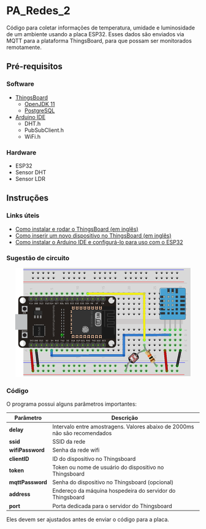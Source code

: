 # PA_Redes_2

Código para coletar informações de temperatura, umidade e luminosidade de um ambiente usando a placa ESP32. Esses dados são enviados via MQTT para a plataforma ThingsBoard, para que possam ser monitorados remotamente.

## Pré-requisitos

### Software

* [ThingsBoard](https://thingsboard.io/docs/user-guide/install/installation-options/?ceInstallType=onPremise)
  * [OpenJDK 11](https://adoptium.net/?variant=openjdk11)
  * [PostgreSQL](https://www.postgresql.org/download/)
* [Arduino IDE](https://www.arduino.cc/en/software)
  * DHT.h
  * PubSubClient.h
  * WiFi.h

### Hardware

* ESP32
* Sensor DHT
* Sensor LDR

## Instruções

### Links úteis

* [Como instalar e rodar o ThingsBoard \(em inglês)](https://thingsboard.io/docs/user-guide/install/windows/)
* [Como inserir um novo dispositivo no ThingsBoard \(em inglês)](https://thingsboard.io/docs/user-guide/ui/devices/)
* [Como instalar o Arduino IDE e configurá-lo para uso com o ESP32](https://www.usinainfo.com.br/blog/programar-esp32-com-a-ide-arduino-tutorial-completo/)

### Sugestão de circuito

<p align="center">
  <img width="459" height="284" src="Exemplo_circuito.png">
</p>

### Código

O programa possui alguns parâmetros importantes:

| Parâmetro | Descrição |
| --- | --- |
| **delay** | Intervalo entre amostragens. Valores abaixo de 2000ms não são recomendados |
| **ssid** | SSID da rede |
| **wifiPassword** | Senha da rede wifi |
| **clientID** | ID do dispositivo no Thingsboard |
| **token** | Token ou nome de usuário do dispositivo no Thingsboard |
| **mqttPassword** | Senha do dispositivo no Thingsboard (opcional) |
| **address** | Endereço da máquina hospedeira do servidor do Thingsboard |
| **port** | Porta dedicada para o servidor do Thingsboard |

Eles devem ser ajustados antes de enviar o código para a placa.
